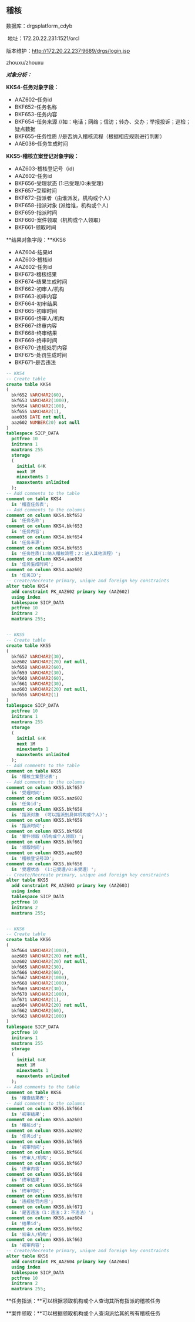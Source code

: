 ## 稽核

数据库：drgsplatform_cdyb

​    地址：172.20.22.231:1521/orcl

版本维护：http://172.20.22.237:9689/drgs/login.jsp

zhouxu/zhouxu



***对象分析：***

**KKS4-任务对象字段：**

- AAZ602-任务id 
- BKF652-任务名称
- BKF653-任务内容
- BKF654-任务来源  //如：电话；网络；信访；转办、交办；举报投诉；巡检；疑点数据
- BKF655-任务性质  //是否纳入稽核流程（根据相应规则进行判断）
- AAE036-任务生成时间



**KKS5-稽核立案登记对象字段：**

- AAZ603-稽核登记号（id)
- AAZ602-任务id
- BKF656-受理状态  (1:已受理/0:未受理）
- BKF657-受理时间
- BKF672-指派者（由谁派发，机构或个人）
- BKF658-指派对象  (派给谁，机构或个人)
- BKF659-指派时间
- BKF660-案件领取（机构或个人领取）
- BKF661-领取时间



**结果对象字段：**KKS6

- AAZ604-结果id
- AAZ603-稽核id
- AAZ602-任务id
- BKF673-稽核结果
- BKF674-结果生成时间
- BKF662-初审人/机构
- BKF663-初审内容
- BKF664-初审结果
- BKF665-初审时间
- BKF666-终审人/机构
- BKF667-终审内容
- BKF668-终审结果
- BKF669-终审时间
- BKF670-违规处罚内容
- BKF675-处罚生成时间
- BKF671-是否违法

```sql
-- KKS4
-- Create table
create table KKS4
(
  bkf652 VARCHAR2(60),
  bkf653 VARCHAR2(1000),
  bkf654 VARCHAR2(100),
  bkf655 VARCHAR2(1),
  aae036 DATE not null,
  aaz602 NUMBER(20) not null
)
tablespace SICP_DATA
  pctfree 10
  initrans 1
  maxtrans 255
  storage
  (
    initial 64K
    next 1M
    minextents 1
    maxextents unlimited
  );
-- Add comments to the table 
comment on table KKS4
  is '稽查任务表';
-- Add comments to the columns 
comment on column KKS4.bkf652
  is '任务名称';
comment on column KKS4.bkf653
  is '任务内容';
comment on column KKS4.bkf654
  is '任务来源';
comment on column KKS4.bkf655
  is '任务性质(1:纳入稽核流程；2：进入其他流程）';
comment on column KKS4.aae036
  is '任务生成时间';
comment on column KKS4.aaz602
  is '任务ID';
-- Create/Recreate primary, unique and foreign key constraints 
alter table KKS4
  add constraint PK_AAZ602 primary key (AAZ602)
  using index 
  tablespace SICP_DATA
  pctfree 10
  initrans 2
  maxtrans 255;


-- KKS5
-- Create table
create table KKS5
(
  bkf657 VARCHAR2(30),
  aaz602 VARCHAR2(20) not null,
  bkf658 VARCHAR2(60),
  bkf659 VARCHAR2(30),
  bkf660 VARCHAR2(60),
  bkf661 VARCHAR2(30),
  aaz603 VARCHAR2(20) not null,
  bkf656 VARCHAR2(1)
)
tablespace SICP_DATA
  pctfree 10
  initrans 1
  maxtrans 255
  storage
  (
    initial 64K
    next 1M
    minextents 1
    maxextents unlimited
  );
-- Add comments to the table 
comment on table KKS5
  is '稽核立案登记表';
-- Add comments to the columns 
comment on column KKS5.bkf657
  is '受理时间';
comment on column KKS5.aaz602
  is '任务id';
comment on column KKS5.bkf658
  is '指派对象  (可以指派到具体机构或个人)';
comment on column KKS5.bkf659
  is '指派时间';
comment on column KKS5.bkf660
  is '案件领取（机构或个人领取）';
comment on column KKS5.bkf661
  is '领取时间';
comment on column KKS5.aaz603
  is '稽核登记号ID';
comment on column KKS5.bkf656
  is '受理状态  (1:已受理/0:未受理）';
-- Create/Recreate primary, unique and foreign key constraints 
alter table KKS5
  add constraint PK_AAZ603 primary key (AAZ603)
  using index 
  tablespace SICP_DATA
  pctfree 10
  initrans 2
  maxtrans 255;


-- KKS6
-- Create table
create table KKS6
(
  bkf664 VARCHAR2(1000),
  aaz603 VARCHAR2(20) not null,
  aaz602 VARCHAR2(20) not null,
  bkf665 VARCHAR2(30),
  bkf666 VARCHAR2(60),
  bkf667 VARCHAR2(1000),
  bkf668 VARCHAR2(1000),
  bkf669 VARCHAR2(30),
  bkf670 VARCHAR2(1000),
  bkf671 VARCHAR2(1),
  aaz604 VARCHAR2(20) not null,
  bkf662 VARCHAR2(60),
  bkf663 VARCHAR2(1000)
)
tablespace SICP_DATA
  pctfree 10
  initrans 1
  maxtrans 255
  storage
  (
    initial 64K
    next 1M
    minextents 1
    maxextents unlimited
  );
-- Add comments to the table 
comment on table KKS6
  is '稽查结果表';
-- Add comments to the columns 
comment on column KKS6.bkf664
  is '初审结果';
comment on column KKS6.aaz603
  is '稽核id';
comment on column KKS6.aaz602
  is '任务id';
comment on column KKS6.bkf665
  is '初审时间';
comment on column KKS6.bkf666
  is '终审人/机构';
comment on column KKS6.bkf667
  is '终审内容';
comment on column KKS6.bkf668
  is '终审结果';
comment on column KKS6.bkf669
  is '终审时间';
comment on column KKS6.bkf670
  is '违规处罚内容';
comment on column KKS6.bkf671
  is '是否违法（1：违法；2：不违法）';
comment on column KKS6.aaz604
  is '结果id';
comment on column KKS6.bkf662
  is '初审人/机构';
comment on column KKS6.bkf663
  is '初审内容';
-- Create/Recreate primary, unique and foreign key constraints 
alter table KKS6
  add constraint PK_AAZ604 primary key (AAZ604)
  using index 
  tablespace SICP_DATA
  pctfree 10
  initrans 2
  maxtrans 255;


```



**任务指派：**可以根据领取机构或个人查询其所有指派的稽核任务

**案件领取：**可以根据领取机构或个人查询派给其的所有稽核任务
